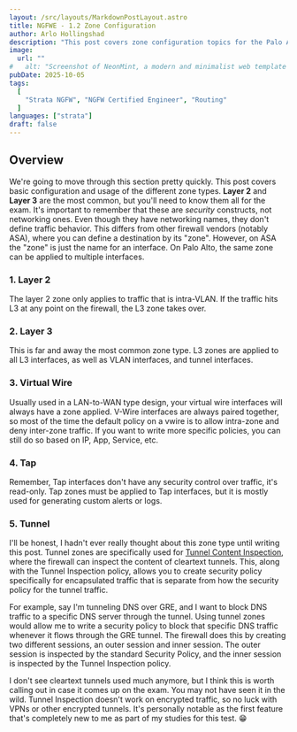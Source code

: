 ```yaml
---
layout: /src/layouts/MarkdownPostLayout.astro
title: NGFWE - 1.2 Zone Configuration
author: Arlo Hollingshad
description: "This post covers zone configuration topics for the Palo Alto Networks NGFW Certified Engineer certification"
image:
  url: ""
#   alt: "Screenshot of NeonMint, a modern and minimalist web template built with Astro and TailwindCSS. It displays various sections such as blog, portfolio, work experience, and Markdown guide, in both light and dark modes with mint green accents."
pubDate: 2025-10-05
tags:
  [
    "Strata NGFW", "NGFW Certified Engineer", "Routing"
  ]
languages: ["strata"]
draft: false
---
```

## Overview
We're going to move through this section pretty quickly. This post covers basic configuration and usage of the different zone types.
**Layer 2** and **Layer 3** are the most common, but you'll need to know them all for the exam. It's important to remember that these are *security* constructs, not networking ones. Even though they have networking names, they don't define traffic behavior. This differs from other firewall vendors (notably ASA), where you can define a destination by its "zone". However, on ASA the "zone" is just the name for an interface. On Palo Alto, the same zone can be applied to multiple interfaces.

### 1. Layer 2
The layer 2 zone only applies to traffic that is intra-VLAN. If the traffic hits L3 at any point on the firewall, the L3 zone takes over.

### 2. Layer 3
This is far and away the most common zone type. L3 zones are applied to all L3 interfaces, as well as VLAN interfaces, and tunnel interfaces.

### 3. Virtual Wire
Usually used in a LAN-to-WAN type design, your virtual wire interfaces will always have a zone applied. V-Wire interfaces are always paired together, so most of the time
the default policy on a vwire is to allow intra-zone and deny inter-zone traffic. If you want to write more specific policies, you can still do so based on IP, App, Service, etc.

### 4. Tap
Remember, Tap interfaces don't have any security control over traffic, it's read-only. Tap zones must be applied to Tap interfaces, but it is mostly used for generating custom alerts or logs. 

### 5. Tunnel 
I'll be honest, I hadn't ever really thought about this zone type until writing this post. Tunnel zones are specifically used for [Tunnel Content Inspection](https://docs.paloaltonetworks.com/pan-os/11-1/pan-os-networking-admin/tunnel-content-inspection), where the firewall can inspect the content of cleartext tunnels. This, along with the Tunnel Inspection policy, allows you to create security policy specifically for encapsulated traffic that is separate from how the security policy for the tunnel traffic. 

For example, say I'm tunneling DNS over GRE, and I want to block DNS traffic to a specific DNS server through the tunnel. Using tunnel zones would allow me to write a security policy to block that specific DNS traffic whenever it flows through the GRE tunnel. The firewall does this by creating two different sessions, an outer session and inner session. The outer session is inspected by the standard Security Policy, and the inner session is inspected by the Tunnel Inspection policy.

I don't see cleartext tunnels used much anymore, but I think this is worth calling out in case it comes up on the exam. You may not have seen it in the wild. Tunnel Inspection doesn't work on encrypted traffic, so no luck with VPNs or other encrypted tunnels. It's personally notable as the first feature that's completely new to me as part of my studies for this test. 😁


